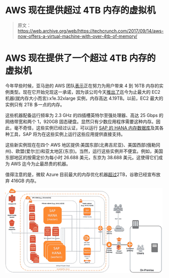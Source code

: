 # AWS 现在提供超过 4TB 内存的虚拟机

> 原文：<https://web.archive.org/web/https://techcrunch.com/2017/09/14/aws-now-offers-a-virtual-machine-with-over-4tb-of-memory/>

# AWS 现在提供了一个超过 4TB 内存的虚拟机

今年早些时候，亚马逊的 AWS 团队[表示](https://web.archive.org/web/20230324115539/https://aws.amazon.com/blogs/aws/ec2-in-memory-processing-update-instances-with-4-to-16-tb-of-memory-scale-out-sap-hana-to-34-tb/)正在努力为用户带来 4 到 16TB 内存的实例类型。现在它开始兑现这一承诺，因为该公司今天[推出了](https://web.archive.org/web/20230324115539/https://aws.amazon.com/blogs/aws/now-available-ec2-instances-with-4-tb-of-memory/)迄今为止最大的 EC2 机器(就内存大小而言):x1e.32xlarge 实例，内存高达 4.19TB。以前，EC2 最大的实例只有 2TB 多一点的内存。

这些机器配备运行频率为 2.3 GHz 的四插槽英特尔至强处理器、高达 25 Gbps 的网络带宽和两个 1，920GB 固态硬盘。显然只有少数应用程序需要这种内存。因此，毫不奇怪，这些实例已经过认证，可以运行 [SAP 的 HANA 内存数据库](https://web.archive.org/web/20230324115539/http://docs.aws.amazon.com/quickstart/latest/sap-hana/welcome.html)及其各种工具，SAP 将为在这些实例上运行这些应用提供直接支持。

这些新实例现在在四个 AWS 地区提供:美国东部(北弗吉尼亚)、美国西部(俄勒冈州)、欧盟(爱尔兰)和亚太地区(东京)。当然，运行这些实例并不便宜。例如，美国东部地区的按需定价为每小时 26.688 美元，东京为 38.688 美元。这使得它们成为 AWS 迄今为止最昂贵的机器。

值得注意的是，微软 Azure 目前最大的内存优化机器[超过](https://web.archive.org/web/20230324115539/https://azure.microsoft.com/en-us/pricing/details/virtual-machines/linux/)2TB，谷歌已经宣布放弃 416GB 内存。

[![](img/7cd33c8ea56f16b5ea3cd7752a50222a.png)](https://web.archive.org/web/20230324115539/https://techcrunch.com/wp-content/uploads/2017/09/sap_hana_qsrd_multi_node_2.png)